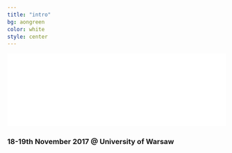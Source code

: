 ```yaml
---
title: "intro"
bg: aongreen
color: white
style: center
---
```


![codeweek](img/aon-logo.png)

### 18-19th November 2017 @  University of Warsaw

